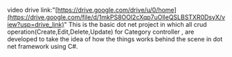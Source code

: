 video drive link:"[https://drive.google.com/drive/u/0/home](https://drive.google.com/file/d/1mkPS8OOl2cXqp7uOlleQSLBSTXR0DsyX/view?usp=drive_link)"
This is the basic dot net project in which all crud operation(Create,Edit,Delete,Update) for Category controller , are developed to take the idea of how the things works behind the scene in dot net framework using C#.
